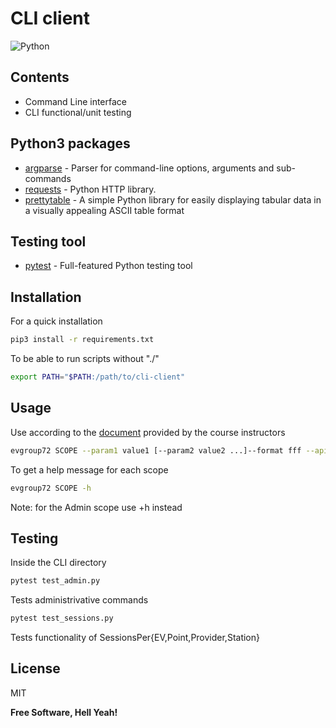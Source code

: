 # CLI client


![Python](https://img.shields.io/badge/python-v3.6+-blue.svg)
## Contents
- Command Line interface
- CLI functional/unit testing






## Python3 packages



- [argparse] - Parser for command-line options, arguments and sub-commands
- [requests] - Python HTTP library.
- [prettytable] - A simple Python library for easily displaying tabular data in a visually appealing ASCII table format


## Testing tool
- [pytest] - Full-featured Python testing tool

## Installation
For a quick installation 

```sh
pip3 install -r requirements.txt
```
To be able to run scripts without "./"
```sh
export PATH="$PATH:/path/to/cli-client"
```
## Usage 
Use according to the [document] provided by the course instructors
```sh
evgroup72 SCOPE --param1 value1 [--param2 value2 ...]--format fff --apikey kkk
```
To get a help message for each scope
```sh
evgroup72 SCOPE -h
```
Note: for the Admin scope use +h instead

## Testing
Inside the CLI directory 
```sh
pytest test_admin.py
```
Tests administrivative commands
```sh
pytest test_sessions.py
```
Tests functionality of SessionsPer{EV,Point,Provider,Station}
## License

MIT

**Free Software, Hell Yeah!**



   [argparse]: https://docs.python.org/3/library/argparse.html
   [pytest]: https://docs.pytest.org/en/stable/
   [requests]: https://requests.readthedocs.io/en/master/
   [prettytable]: https://pypi.org/project/prettytable/
   [document]: https://courses.pclab.ece.ntua.gr/pluginfile.php/11027/mod_resource/content/1/project-softeng20b-rest-cli-specs-v1.0.pdf
